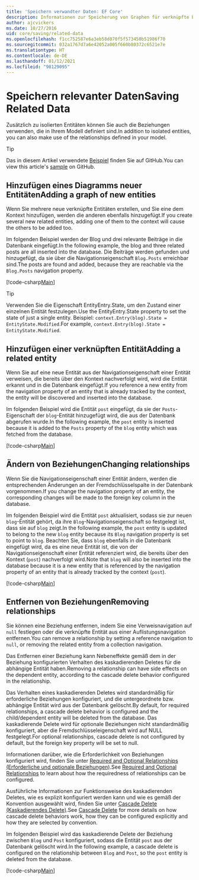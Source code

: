 ```yaml
---
title: 'Speichern verwandter Daten: EF Core'
description: Informationen zur Speicherung von Graphen für verknüpfte Entitäten und Verwaltung von Beziehungen in Entity Framework Core
author: ajcvickers
ms.date: 10/27/2016
uid: core/saving/related-data
ms.openlocfilehash: f1cc752587e6a3eb58d070f5f573450b51986f70
ms.sourcegitcommit: 032a1767d7a6e42052a005f660b80372c6521e7e
ms.translationtype: HT
ms.contentlocale: de-DE
ms.lasthandoff: 01/12/2021
ms.locfileid: "98129095"
---
```

# <a name="saving-related-data"></a><span data-ttu-id="c6353-103">Speichern relevanter Daten</span><span class="sxs-lookup"><span data-stu-id="c6353-103">Saving Related Data</span></span>

<span data-ttu-id="c6353-104">Zusätzlich zu isolierten Entitäten können Sie auch die Beziehungen verwenden, die in Ihrem Modell definiert sind.</span><span class="sxs-lookup"><span data-stu-id="c6353-104">In addition to isolated entities, you can also make use of the relationships defined in your model.</span></span>

> [!TIP]
> <span data-ttu-id="c6353-105">Das in diesem Artikel verwendete [Beispiel](https://github.com/dotnet/EntityFramework.Docs/tree/master/samples/core/Saving/RelatedData/) finden Sie auf GitHub.</span><span class="sxs-lookup"><span data-stu-id="c6353-105">You can view this article's [sample](https://github.com/dotnet/EntityFramework.Docs/tree/master/samples/core/Saving/RelatedData/) on GitHub.</span></span>

## <a name="adding-a-graph-of-new-entities"></a><span data-ttu-id="c6353-106">Hinzufügen eines Diagramms neuer Entitäten</span><span class="sxs-lookup"><span data-stu-id="c6353-106">Adding a graph of new entities</span></span>

<span data-ttu-id="c6353-107">Wenn Sie mehrere neue verknüpfte Entitäten erstellen, und Sie eine dem Kontext hinzufügen, werden die anderen ebenfalls hinzugefügt.</span><span class="sxs-lookup"><span data-stu-id="c6353-107">If you create several new related entities, adding one of them to the context will cause the others to be added too.</span></span>

<span data-ttu-id="c6353-108">Im folgenden Beispiel werden der Blog und drei relevante Beiträge in die Datenbank eingefügt.</span><span class="sxs-lookup"><span data-stu-id="c6353-108">In the following example, the blog and three related posts are all inserted into the database.</span></span> <span data-ttu-id="c6353-109">Die Beiträge werden gefunden und hinzugefügt, da sie über die Navigationseigenschaft `Blog.Posts` erreichbar sind.</span><span class="sxs-lookup"><span data-stu-id="c6353-109">The posts are found and added, because they are reachable via the `Blog.Posts` navigation property.</span></span>

[!code-csharp[Main](../../../samples/core/Saving/RelatedData/Sample.cs#AddingGraphOfEntities)]

> [!TIP]
> <span data-ttu-id="c6353-110">Verwenden Sie die Eigenschaft EntityEntry.State, um den Zustand einer einzelnen Entität festzulegen.</span><span class="sxs-lookup"><span data-stu-id="c6353-110">Use the EntityEntry.State property to set the state of just a single entity.</span></span> <span data-ttu-id="c6353-111">Beispiel: `context.Entry(blog).State = EntityState.Modified`.</span><span class="sxs-lookup"><span data-stu-id="c6353-111">For example, `context.Entry(blog).State = EntityState.Modified`.</span></span>

## <a name="adding-a-related-entity"></a><span data-ttu-id="c6353-112">Hinzufügen einer verknüpften Entität</span><span class="sxs-lookup"><span data-stu-id="c6353-112">Adding a related entity</span></span>

<span data-ttu-id="c6353-113">Wenn Sie auf eine neue Entität aus der Navigationseigenschaft einer Entität verweisen, die bereits über den Kontext nachverfolgt wird, wird die Entität erkannt und in die Datenbank eingefügt.</span><span class="sxs-lookup"><span data-stu-id="c6353-113">If you reference a new entity from the navigation property of an entity that is already tracked by the context, the entity will be discovered and inserted into the database.</span></span>

<span data-ttu-id="c6353-114">Im folgenden Beispiel wird die Entität `post` eingefügt, da sie der `Posts`-Eigenschaft der `blog`-Entität hinzugefügt wird, die aus der Datenbank abgerufen wurde.</span><span class="sxs-lookup"><span data-stu-id="c6353-114">In the following example, the `post` entity is inserted because it is added to the `Posts` property of the `blog` entity which was fetched from the database.</span></span>

[!code-csharp[Main](../../../samples/core/Saving/RelatedData/Sample.cs#AddingRelatedEntity)]

## <a name="changing-relationships"></a><span data-ttu-id="c6353-115">Ändern von Beziehungen</span><span class="sxs-lookup"><span data-stu-id="c6353-115">Changing relationships</span></span>

<span data-ttu-id="c6353-116">Wenn Sie die Navigationseigenschaft einer Entität ändern, werden die entsprechenden Änderungen an der Fremdschlüsselspalte in der Datenbank vorgenommen.</span><span class="sxs-lookup"><span data-stu-id="c6353-116">If you change the navigation property of an entity, the corresponding changes will be made to the foreign key column in the database.</span></span>

<span data-ttu-id="c6353-117">Im folgenden Beispiel wird die Entität `post` aktualisiert, sodass sie zur neuen `blog`-Entität gehört, da ihre `Blog`-Navigationseigenschaft so festgelegt ist, dass sie auf `blog` zeigt.</span><span class="sxs-lookup"><span data-stu-id="c6353-117">In the following example, the `post` entity is updated to belong to the new `blog` entity because its `Blog` navigation property is set to point to `blog`.</span></span> <span data-ttu-id="c6353-118">Beachten Sie, dass `blog` ebenfalls in die Datenbank eingefügt wird, da es eine neue Entität ist, die von der Navigationseigenschaft einer Entität referenziert wird, die bereits über den Kontext (`post`) nachverfolgt wird.</span><span class="sxs-lookup"><span data-stu-id="c6353-118">Note that `blog` will also be inserted into the database because it is a new entity that is referenced by the navigation property of an entity that is already tracked by the context (`post`).</span></span>

[!code-csharp[Main](../../../samples/core/Saving/RelatedData/Sample.cs#ChangingRelationships)]

## <a name="removing-relationships"></a><span data-ttu-id="c6353-119">Entfernen von Beziehungen</span><span class="sxs-lookup"><span data-stu-id="c6353-119">Removing relationships</span></span>

<span data-ttu-id="c6353-120">Sie können eine Beziehung entfernen, indem Sie eine Verweisnavigation auf `null` festlegen oder die verknüpfte Entität aus einer Auflistungsnavigation entfernen.</span><span class="sxs-lookup"><span data-stu-id="c6353-120">You can remove a relationship by setting a reference navigation to `null`, or removing the related entity from a collection navigation.</span></span>

<span data-ttu-id="c6353-121">Das Entfernen einer Beziehung kann Nebeneffekte gemäß dem in der Beziehung konfigurierten Verhalten des kaskadierenden Deletes für die abhängige Entität haben.</span><span class="sxs-lookup"><span data-stu-id="c6353-121">Removing a relationship can have side effects on the dependent entity, according to the cascade delete behavior configured in the relationship.</span></span>

<span data-ttu-id="c6353-122">Das Verhalten eines kaskadierenden Deletes wird standardmäßig für erforderliche Beziehungen konfiguriert, und die untergeordnete bzw. abhängige Entität wird aus der Datenbank gelöscht.</span><span class="sxs-lookup"><span data-stu-id="c6353-122">By default, for required relationships, a cascade delete behavior is configured and the child/dependent entity will be deleted from the database.</span></span> <span data-ttu-id="c6353-123">Das kaskadierende Delete wird für optionale Beziehungen nicht standardmäßig konfiguriert, aber die Fremdschlüsseleigenschaft wird auf NULL festgelegt.</span><span class="sxs-lookup"><span data-stu-id="c6353-123">For optional relationships, cascade delete is not configured by default, but the foreign key property will be set to null.</span></span>

<span data-ttu-id="c6353-124">Informationen darüber, wie die Erforderlichkeit von Beziehungen konfiguriert wird, finden Sie unter [Required and Optional Relationships (Erforderliche und optionale Beziehungen)](xref:core/modeling/relationships#required-and-optional-relationships).</span><span class="sxs-lookup"><span data-stu-id="c6353-124">See [Required and Optional Relationships](xref:core/modeling/relationships#required-and-optional-relationships) to learn about how the requiredness of relationships can be configured.</span></span>

<span data-ttu-id="c6353-125">Ausführliche Informationen zur Funktionsweise des kaskadierenden Deletes, wie es explizit konfiguriert werden kann und wie es gemäß der Konvention ausgewählt wird, finden Sie unter [Cascade Delete (Kaskadierendes Delete)](xref:core/saving/cascade-delete).</span><span class="sxs-lookup"><span data-stu-id="c6353-125">See [Cascade Delete](xref:core/saving/cascade-delete) for more details on how cascade delete behaviors work, how they can be configured explicitly and  how they are selected by convention.</span></span>

<span data-ttu-id="c6353-126">Im folgenden Beispiel wird das kaskadierende Delete der Beziehung zwischen `Blog` und `Post` konfiguriert, sodass die Entität `post` aus der Datenbank gelöscht wird.</span><span class="sxs-lookup"><span data-stu-id="c6353-126">In the following example, a cascade delete is configured on the relationship between `Blog` and `Post`, so the `post` entity is deleted from the database.</span></span>

[!code-csharp[Main](../../../samples/core/Saving/RelatedData/Sample.cs#RemovingRelationships)]
